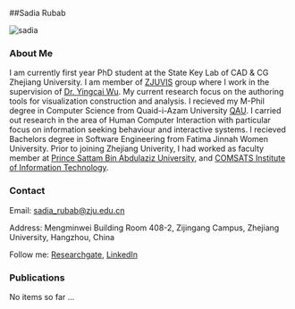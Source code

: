 ##Sadia Rubab

![sadia](https://user-images.githubusercontent.com/32354798/40622238-28ae5842-62d3-11e8-83f6-d97ab1aaef87.png)

### About Me

I am currently first year PhD student at the State Key Lab of CAD & CG Zhejiang University. I am member of [ZJUVIS](http://zjuvis.org/) group where I work in the supervision of [Dr. Yingcai Wu](http://www.ycwu.org/). My current research focus on the authoring tools for visualization construction and analysis.  I recieved my M-Phil degree in Computer Science from Quaid-i-Azam University [QAU](http://cs.qau.edu.pk/index.php). I carried out research in the area of Human Computer Interaction with particular focus on information seeking behaviour and interactive systems. I recieved Bachelors degree in Software Engineering from Fatima Jinnah Women University. Prior to joining Zhejiang Univerity, I had worked as faculty member at [Prince Sattam Bin Abdulaziz University](https://psau.edu.sa/en), and [COMSATS Institute of Information Technology](https://www.comsats.edu.pk/). 

### Contact

Email: sadia_rubab@zju.edu.cn

Address: Mengminwei Building Room 408-2, Zijingang Campus, Zhejiang University, Hangzhou, China

Follow me: [Researchgate](https://www.researchgate.net/profile/Sadia_Rubab), [LinkedIn](https://pk.linkedin.com/in/sadia-rubab-b7396b128) 

### Publications

No items so far ...

